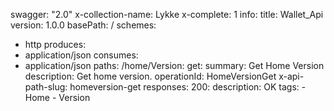 swagger: "2.0"
x-collection-name: Lykke
x-complete: 1
info:
  title: Wallet_Api
  version: 1.0.0
basePath: /
schemes:
- http
produces:
- application/json
consumes:
- application/json
paths:
  /home/Version:
    get:
      summary: Get Home Version
      description: Get home version.
      operationId: HomeVersionGet
      x-api-path-slug: homeversion-get
      responses:
        200:
          description: OK
      tags:
      - Home
      - Version